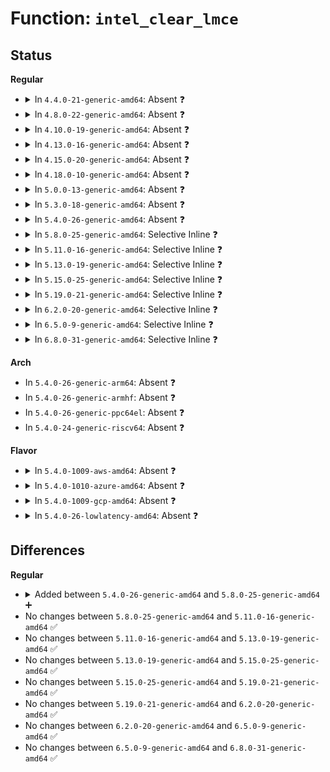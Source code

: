 # Function: <code>intel_clear_lmce</code>

## Status
<b>Regular</b>
<ul>
<li>
<details>
<summary>In <code>4.4.0-21-generic-amd64</code>: Absent ❓</summary>

```json
{
  "name": "intel_clear_lmce",
  "collision_type": "Unique Static",
  "inline_type": "Full",
  "funcs": [
    {
      "addr": 18446744071579138701,
      "name": "intel_clear_lmce",
      "external": false,
      "loc": "arch/x86/kernel/cpu/mcheck/mce_intel.c:455",
      "file": "arch/x86/kernel/cpu/mcheck/mce_intel.c",
      "inline": "not declared, inlined",
      "caller_inline": [
        "arch/x86/kernel/cpu/mcheck/mce_intel.c:mce_intel_feature_clear"
      ],
      "caller_func": []
    }
  ],
  "symbols": []
}
```
</details>
</li>
<li>
<details>
<summary>In <code>4.8.0-22-generic-amd64</code>: Absent ❓</summary>

```json
{
  "name": "intel_clear_lmce",
  "collision_type": "Unique Static",
  "inline_type": "Full",
  "funcs": [
    {
      "addr": 18446744071579138922,
      "name": "intel_clear_lmce",
      "external": false,
      "loc": "arch/x86/kernel/cpu/mcheck/mce_intel.c:455",
      "file": "arch/x86/kernel/cpu/mcheck/mce_intel.c",
      "inline": "not declared, inlined",
      "caller_inline": [
        "arch/x86/kernel/cpu/mcheck/mce_intel.c:mce_intel_feature_clear"
      ],
      "caller_func": []
    }
  ],
  "symbols": []
}
```
</details>
</li>
<li>
<details>
<summary>In <code>4.10.0-19-generic-amd64</code>: Absent ❓</summary>

```json
{
  "name": "intel_clear_lmce",
  "collision_type": "Unique Static",
  "inline_type": "Full",
  "funcs": [
    {
      "addr": 18446744071579146122,
      "name": "intel_clear_lmce",
      "external": false,
      "loc": "arch/x86/kernel/cpu/mcheck/mce_intel.c:457",
      "file": "arch/x86/kernel/cpu/mcheck/mce_intel.c",
      "inline": "not declared, inlined",
      "caller_inline": [
        "arch/x86/kernel/cpu/mcheck/mce_intel.c:mce_intel_feature_clear"
      ],
      "caller_func": []
    }
  ],
  "symbols": []
}
```
</details>
</li>
<li>
<details>
<summary>In <code>4.13.0-16-generic-amd64</code>: Absent ❓</summary>

```json
{
  "name": "intel_clear_lmce",
  "collision_type": "Unique Static",
  "inline_type": "Full",
  "funcs": [
    {
      "addr": 18446744071579144490,
      "name": "intel_clear_lmce",
      "external": false,
      "loc": "arch/x86/kernel/cpu/mcheck/mce_intel.c:457",
      "file": "arch/x86/kernel/cpu/mcheck/mce_intel.c",
      "inline": "not declared, inlined",
      "caller_inline": [
        "arch/x86/kernel/cpu/mcheck/mce_intel.c:mce_intel_feature_clear"
      ],
      "caller_func": []
    }
  ],
  "symbols": []
}
```
</details>
</li>
<li>
<details>
<summary>In <code>4.15.0-20-generic-amd64</code>: Absent ❓</summary>

```json
{
  "name": "intel_clear_lmce",
  "collision_type": "Unique Static",
  "inline_type": "Full",
  "funcs": [
    {
      "addr": 18446744071579159402,
      "name": "intel_clear_lmce",
      "external": false,
      "loc": "arch/x86/kernel/cpu/mcheck/mce_intel.c:458",
      "file": "arch/x86/kernel/cpu/mcheck/mce_intel.c",
      "inline": "not declared, inlined",
      "caller_inline": [
        "arch/x86/kernel/cpu/mcheck/mce_intel.c:mce_intel_feature_clear"
      ],
      "caller_func": []
    }
  ],
  "symbols": []
}
```
</details>
</li>
<li>
<details>
<summary>In <code>4.18.0-10-generic-amd64</code>: Absent ❓</summary>

```json
{
  "name": "intel_clear_lmce",
  "collision_type": "Unique Static",
  "inline_type": "Full",
  "funcs": [
    {
      "addr": 18446744071579170821,
      "name": "intel_clear_lmce",
      "external": false,
      "loc": "arch/x86/kernel/cpu/mcheck/mce_intel.c:458",
      "file": "arch/x86/kernel/cpu/mcheck/mce_intel.c",
      "inline": "not declared, inlined",
      "caller_inline": [
        "arch/x86/kernel/cpu/mcheck/mce_intel.c:mce_intel_feature_clear"
      ],
      "caller_func": []
    }
  ],
  "symbols": []
}
```
</details>
</li>
<li>
<details>
<summary>In <code>5.0.0-13-generic-amd64</code>: Absent ❓</summary>

```json
{
  "name": "intel_clear_lmce",
  "collision_type": "Unique Static",
  "inline_type": "Full",
  "funcs": [
    {
      "addr": 18446744071579160261,
      "name": "intel_clear_lmce",
      "external": false,
      "loc": "arch/x86/kernel/cpu/mce/intel.c:458",
      "file": "arch/x86/kernel/cpu/mce/intel.c",
      "inline": "not declared, inlined",
      "caller_inline": [
        "arch/x86/kernel/cpu/mce/intel.c:mce_intel_feature_clear"
      ],
      "caller_func": []
    }
  ],
  "symbols": []
}
```
</details>
</li>
<li>
<details>
<summary>In <code>5.3.0-18-generic-amd64</code>: Absent ❓</summary>

```json
{
  "name": "intel_clear_lmce",
  "collision_type": "Unique Static",
  "inline_type": "Full",
  "funcs": [
    {
      "addr": 18446744071579172341,
      "name": "intel_clear_lmce",
      "external": false,
      "loc": "arch/x86/kernel/cpu/mce/intel.c:458",
      "file": "arch/x86/kernel/cpu/mce/intel.c",
      "inline": "not declared, inlined",
      "caller_inline": [
        "arch/x86/kernel/cpu/mce/intel.c:mce_intel_feature_clear"
      ],
      "caller_func": []
    }
  ],
  "symbols": []
}
```
</details>
</li>
<li>
<details>
<summary>In <code>5.4.0-26-generic-amd64</code>: Absent ❓</summary>

```json
{
  "name": "intel_clear_lmce",
  "collision_type": "Unique Static",
  "inline_type": "Full",
  "funcs": [
    {
      "addr": 18446744071579174789,
      "name": "intel_clear_lmce",
      "external": false,
      "loc": "arch/x86/kernel/cpu/mce/intel.c:458",
      "file": "arch/x86/kernel/cpu/mce/intel.c",
      "inline": "not declared, inlined",
      "caller_inline": [
        "arch/x86/kernel/cpu/mce/intel.c:mce_intel_feature_clear"
      ],
      "caller_func": []
    }
  ],
  "symbols": []
}
```
</details>
</li>
<li>
<details>
<summary>In <code>5.8.0-25-generic-amd64</code>: Selective Inline ❓</summary>

```c
void intel_clear_lmce()
```

```json
{
  "name": "intel_clear_lmce",
  "collision_type": "Unique Global",
  "inline_type": "Selective",
  "funcs": [
    {
      "addr": 18446744071579192869,
      "name": "intel_clear_lmce",
      "external": true,
      "loc": "arch/x86/kernel/cpu/mce/intel.c:461",
      "file": "arch/x86/kernel/cpu/mce/intel.c",
      "inline": "not declared, inlined",
      "caller_inline": [
        "arch/x86/kernel/cpu/mce/intel.c:mce_intel_feature_clear",
        "arch/x86/kernel/cpu/mce/intel.c:mce_intel_feature_clear"
      ],
      "caller_func": [
        "arch/x86/kernel/cpu/mce/core.c:mcheck_cpu_clear"
      ]
    }
  ],
  "symbols": [
    {
      "addr": 18446744071579192576,
      "name": "intel_clear_lmce",
      "section": ".text",
      "bind": "STB_GLOBAL",
      "size": 63
    }
  ]
}
```
</details>
</li>
<li>
<details>
<summary>In <code>5.11.0-16-generic-amd64</code>: Selective Inline ❓</summary>

```c
void intel_clear_lmce()
```

```json
{
  "name": "intel_clear_lmce",
  "collision_type": "Unique Global",
  "inline_type": "Selective",
  "funcs": [
    {
      "addr": 18446744071579188661,
      "name": "intel_clear_lmce",
      "external": true,
      "loc": "arch/x86/kernel/cpu/mce/intel.c:461",
      "file": "arch/x86/kernel/cpu/mce/intel.c",
      "inline": "not declared, inlined",
      "caller_inline": [
        "arch/x86/kernel/cpu/mce/intel.c:mce_intel_feature_clear",
        "arch/x86/kernel/cpu/mce/intel.c:mce_intel_feature_clear"
      ],
      "caller_func": [
        "arch/x86/kernel/cpu/mce/core.c:mcheck_cpu_clear"
      ]
    }
  ],
  "symbols": [
    {
      "addr": 18446744071579188288,
      "name": "intel_clear_lmce",
      "section": ".text",
      "bind": "STB_GLOBAL",
      "size": 63
    }
  ]
}
```
</details>
</li>
<li>
<details>
<summary>In <code>5.13.0-19-generic-amd64</code>: Selective Inline ❓</summary>

```c
void intel_clear_lmce()
```

```json
{
  "name": "intel_clear_lmce",
  "collision_type": "Unique Global",
  "inline_type": "Selective",
  "funcs": [
    {
      "addr": 18446744071579195013,
      "name": "intel_clear_lmce",
      "external": true,
      "loc": "arch/x86/kernel/cpu/mce/intel.c:461",
      "file": "arch/x86/kernel/cpu/mce/intel.c",
      "inline": "not declared, inlined",
      "caller_inline": [
        "arch/x86/kernel/cpu/mce/intel.c:mce_intel_feature_clear",
        "arch/x86/kernel/cpu/mce/intel.c:mce_intel_feature_clear"
      ],
      "caller_func": [
        "arch/x86/kernel/cpu/mce/core.c:mcheck_cpu_clear"
      ]
    }
  ],
  "symbols": [
    {
      "addr": 18446744071579194640,
      "name": "intel_clear_lmce",
      "section": ".text",
      "bind": "STB_GLOBAL",
      "size": 63
    }
  ]
}
```
</details>
</li>
<li>
<details>
<summary>In <code>5.15.0-25-generic-amd64</code>: Selective Inline ❓</summary>

```c
void intel_clear_lmce()
```

```json
{
  "name": "intel_clear_lmce",
  "collision_type": "Unique Global",
  "inline_type": "Selective",
  "funcs": [
    {
      "addr": 18446744071579230245,
      "name": "intel_clear_lmce",
      "external": true,
      "loc": "arch/x86/kernel/cpu/mce/intel.c:461",
      "file": "arch/x86/kernel/cpu/mce/intel.c",
      "inline": "not declared, inlined",
      "caller_inline": [
        "arch/x86/kernel/cpu/mce/intel.c:mce_intel_feature_clear",
        "arch/x86/kernel/cpu/mce/intel.c:mce_intel_feature_clear"
      ],
      "caller_func": [
        "arch/x86/kernel/cpu/mce/core.c:mcheck_cpu_clear"
      ]
    }
  ],
  "symbols": [
    {
      "addr": 18446744071579229872,
      "name": "intel_clear_lmce",
      "section": ".text",
      "bind": "STB_GLOBAL",
      "size": 63
    }
  ]
}
```
</details>
</li>
<li>
<details>
<summary>In <code>5.19.0-21-generic-amd64</code>: Selective Inline ❓</summary>

```c
void intel_clear_lmce()
```

```json
{
  "name": "intel_clear_lmce",
  "collision_type": "Unique Global",
  "inline_type": "Selective",
  "funcs": [
    {
      "addr": 18446744071579281253,
      "name": "intel_clear_lmce",
      "external": true,
      "loc": "arch/x86/kernel/cpu/mce/intel.c:461",
      "file": "arch/x86/kernel/cpu/mce/intel.c",
      "inline": "not declared, inlined",
      "caller_inline": [
        "arch/x86/kernel/cpu/mce/intel.c:mce_intel_feature_clear",
        "arch/x86/kernel/cpu/mce/intel.c:mce_intel_feature_clear"
      ],
      "caller_func": [
        "arch/x86/kernel/cpu/mce/core.c:mcheck_cpu_clear"
      ]
    }
  ],
  "symbols": [
    {
      "addr": 18446744071579280976,
      "name": "intel_clear_lmce",
      "section": ".text",
      "bind": "STB_GLOBAL",
      "size": 87
    }
  ]
}
```
</details>
</li>
<li>
<details>
<summary>In <code>6.2.0-20-generic-amd64</code>: Selective Inline ❓</summary>

```c
void intel_clear_lmce()
```

```json
{
  "name": "intel_clear_lmce",
  "collision_type": "Unique Global",
  "inline_type": "Selective",
  "funcs": [
    {
      "addr": 18446744071579346373,
      "name": "intel_clear_lmce",
      "external": true,
      "loc": "arch/x86/kernel/cpu/mce/intel.c:461",
      "file": "arch/x86/kernel/cpu/mce/intel.c",
      "inline": "not declared, inlined",
      "caller_inline": [
        "arch/x86/kernel/cpu/mce/intel.c:mce_intel_feature_clear",
        "arch/x86/kernel/cpu/mce/intel.c:mce_intel_feature_clear"
      ],
      "caller_func": [
        "arch/x86/kernel/cpu/mce/core.c:mcheck_cpu_clear"
      ]
    }
  ],
  "symbols": [
    {
      "addr": 18446744071579346064,
      "name": "intel_clear_lmce",
      "section": ".text",
      "bind": "STB_GLOBAL",
      "size": 87
    }
  ]
}
```
</details>
</li>
<li>
<details>
<summary>In <code>6.5.0-9-generic-amd64</code>: Selective Inline ❓</summary>

```c
void intel_clear_lmce()
```

```json
{
  "name": "intel_clear_lmce",
  "collision_type": "Unique Global",
  "inline_type": "Selective",
  "funcs": [
    {
      "addr": 18446744071579355253,
      "name": "intel_clear_lmce",
      "external": true,
      "loc": "arch/x86/kernel/cpu/mce/intel.c:461",
      "file": "arch/x86/kernel/cpu/mce/intel.c",
      "inline": "not declared, inlined",
      "caller_inline": [
        "arch/x86/kernel/cpu/mce/intel.c:mce_intel_feature_clear",
        "arch/x86/kernel/cpu/mce/intel.c:mce_intel_feature_clear"
      ],
      "caller_func": [
        "arch/x86/kernel/cpu/mce/core.c:mcheck_cpu_clear"
      ]
    }
  ],
  "symbols": [
    {
      "addr": 18446744071579354944,
      "name": "intel_clear_lmce",
      "section": ".text",
      "bind": "STB_GLOBAL",
      "size": 87
    }
  ]
}
```
</details>
</li>
<li>
<details>
<summary>In <code>6.8.0-31-generic-amd64</code>: Selective Inline ❓</summary>

```c
void intel_clear_lmce()
```

```json
{
  "name": "intel_clear_lmce",
  "collision_type": "Unique Global",
  "inline_type": "Selective",
  "funcs": [
    {
      "addr": 18446744071579385189,
      "name": "intel_clear_lmce",
      "external": true,
      "loc": "arch/x86/kernel/cpu/mce/intel.c:438",
      "file": "arch/x86/kernel/cpu/mce/intel.c",
      "inline": "not declared, inlined",
      "caller_inline": [
        "arch/x86/kernel/cpu/mce/intel.c:mce_intel_feature_clear",
        "arch/x86/kernel/cpu/mce/intel.c:mce_intel_feature_clear"
      ],
      "caller_func": [
        "arch/x86/kernel/cpu/mce/core.c:mcheck_cpu_clear"
      ]
    }
  ],
  "symbols": [
    {
      "addr": 18446744071579384880,
      "name": "intel_clear_lmce",
      "section": ".text",
      "bind": "STB_GLOBAL",
      "size": 87
    }
  ]
}
```
</details>
</li>
</ul>
<b>Arch</b>
<ul>
<li>
In <code>5.4.0-26-generic-arm64</code>: Absent ❓
</li>
<li>
In <code>5.4.0-26-generic-armhf</code>: Absent ❓
</li>
<li>
In <code>5.4.0-26-generic-ppc64el</code>: Absent ❓
</li>
<li>
In <code>5.4.0-24-generic-riscv64</code>: Absent ❓
</li>
</ul>
<b>Flavor</b>
<ul>
<li>
<details>
<summary>In <code>5.4.0-1009-aws-amd64</code>: Absent ❓</summary>

```json
{
  "name": "intel_clear_lmce",
  "collision_type": "Unique Static",
  "inline_type": "Full",
  "funcs": [
    {
      "addr": 18446744071579175045,
      "name": "intel_clear_lmce",
      "external": false,
      "loc": "arch/x86/kernel/cpu/mce/intel.c:458",
      "file": "arch/x86/kernel/cpu/mce/intel.c",
      "inline": "not declared, inlined",
      "caller_inline": [
        "arch/x86/kernel/cpu/mce/intel.c:mce_intel_feature_clear"
      ],
      "caller_func": []
    }
  ],
  "symbols": []
}
```
</details>
</li>
<li>
<details>
<summary>In <code>5.4.0-1010-azure-amd64</code>: Absent ❓</summary>

```json
{
  "name": "intel_clear_lmce",
  "collision_type": "Unique Static",
  "inline_type": "Full",
  "funcs": [
    {
      "addr": 18446744071579107189,
      "name": "intel_clear_lmce",
      "external": false,
      "loc": "arch/x86/kernel/cpu/mce/intel.c:458",
      "file": "arch/x86/kernel/cpu/mce/intel.c",
      "inline": "not declared, inlined",
      "caller_inline": [
        "arch/x86/kernel/cpu/mce/intel.c:mce_intel_feature_clear"
      ],
      "caller_func": []
    }
  ],
  "symbols": []
}
```
</details>
</li>
<li>
<details>
<summary>In <code>5.4.0-1009-gcp-amd64</code>: Absent ❓</summary>

```json
{
  "name": "intel_clear_lmce",
  "collision_type": "Unique Static",
  "inline_type": "Full",
  "funcs": [
    {
      "addr": 18446744071579174709,
      "name": "intel_clear_lmce",
      "external": false,
      "loc": "arch/x86/kernel/cpu/mce/intel.c:458",
      "file": "arch/x86/kernel/cpu/mce/intel.c",
      "inline": "not declared, inlined",
      "caller_inline": [
        "arch/x86/kernel/cpu/mce/intel.c:mce_intel_feature_clear"
      ],
      "caller_func": []
    }
  ],
  "symbols": []
}
```
</details>
</li>
<li>
<details>
<summary>In <code>5.4.0-26-lowlatency-amd64</code>: Absent ❓</summary>

```json
{
  "name": "intel_clear_lmce",
  "collision_type": "Unique Static",
  "inline_type": "Full",
  "funcs": [
    {
      "addr": 18446744071579179893,
      "name": "intel_clear_lmce",
      "external": false,
      "loc": "arch/x86/kernel/cpu/mce/intel.c:458",
      "file": "arch/x86/kernel/cpu/mce/intel.c",
      "inline": "not declared, inlined",
      "caller_inline": [
        "arch/x86/kernel/cpu/mce/intel.c:mce_intel_feature_clear"
      ],
      "caller_func": []
    }
  ],
  "symbols": []
}
```
</details>
</li>
</ul>

## Differences
<b>Regular</b>
<ul>
<li>
<details>
<summary>Added between <code>5.4.0-26-generic-amd64</code> and <code>5.8.0-25-generic-amd64</code> ➕</summary>

```c
void intel_clear_lmce()
```
</details>
</li>
<li>
No changes between <code>5.8.0-25-generic-amd64</code> and <code>5.11.0-16-generic-amd64</code> ✅
</li>
<li>
No changes between <code>5.11.0-16-generic-amd64</code> and <code>5.13.0-19-generic-amd64</code> ✅
</li>
<li>
No changes between <code>5.13.0-19-generic-amd64</code> and <code>5.15.0-25-generic-amd64</code> ✅
</li>
<li>
No changes between <code>5.15.0-25-generic-amd64</code> and <code>5.19.0-21-generic-amd64</code> ✅
</li>
<li>
No changes between <code>5.19.0-21-generic-amd64</code> and <code>6.2.0-20-generic-amd64</code> ✅
</li>
<li>
No changes between <code>6.2.0-20-generic-amd64</code> and <code>6.5.0-9-generic-amd64</code> ✅
</li>
<li>
No changes between <code>6.5.0-9-generic-amd64</code> and <code>6.8.0-31-generic-amd64</code> ✅
</li>
</ul>
